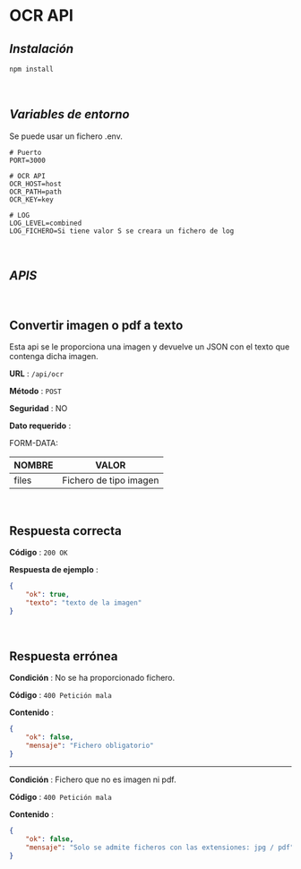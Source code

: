 # OCR API

## *Instalación*

```bash
npm install
```

&nbsp;

## *Variables de entorno*

Se puede usar un fichero .env.

```properties
# Puerto
PORT=3000

# OCR API
OCR_HOST=host
OCR_PATH=path
OCR_KEY=key

# LOG
LOG_LEVEL=combined
LOG_FICHERO=Si tiene valor S se creara un fichero de log
```

&nbsp;

## *APIS*

&nbsp;

## Convertir imagen o pdf a texto

Esta api se le proporciona una imagen y devuelve un JSON con el texto que contenga dicha imagen.

**URL** : `/api/ocr`

**Método** : `POST`

**Seguridad** : NO

**Dato requerido** :

FORM-DATA:

|NOMBRE|VALOR|
|---|---|
|files|Fichero de tipo imagen|

&nbsp;

## Respuesta correcta

**Código** : `200 OK`

**Respuesta de ejemplo** :

```json
{
    "ok": true,
    "texto": "texto de la imagen"
}
```

&nbsp;

## Respuesta errónea

**Condición** : No se ha proporcionado fichero.

**Código** : `400 Petición mala`

**Contenido** :

```json
{
    "ok": false,
    "mensaje": "Fichero obligatorio"
}
```

---

**Condición** : Fichero que no es imagen ni pdf.

**Código** : `400 Petición mala`

**Contenido** :

```json
{
    "ok": false,
    "mensaje": "Solo se admite ficheros con las extensiones: jpg / pdf"
}
